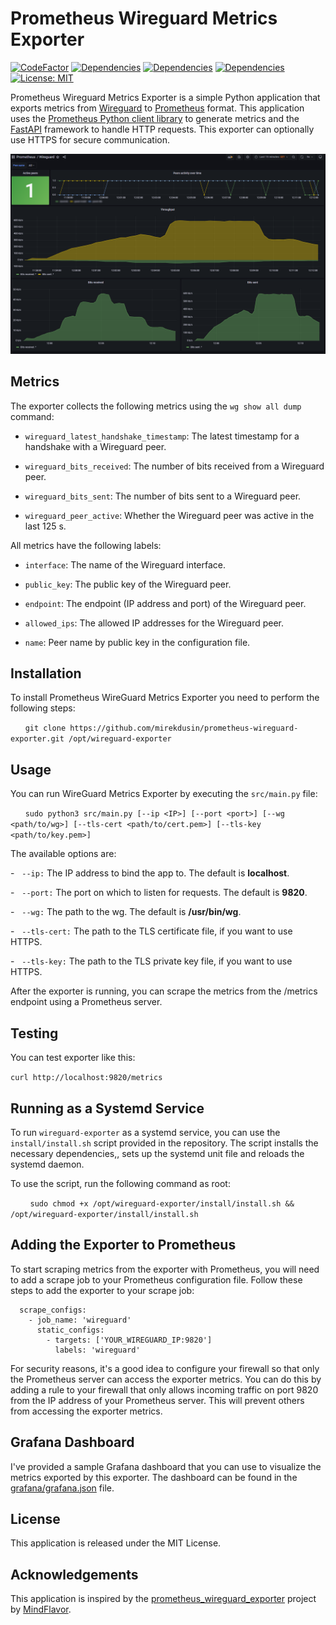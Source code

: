 # Prometheus Wireguard Metrics Exporter
[![CodeFactor](https://www.codefactor.io/repository/github/mirekdusin/prometheus-wireguard-exporter/badge)](https://www.codefactor.io/repository/github/mirekdusin/prometheus-wireguard-exporter) [![Dependencies](https://img.shields.io/badge/dependencies-fastapi-blue)](https://pypi.org/project/fastapi/) [![Dependencies](https://img.shields.io/badge/dependencies-uvicorn-blue)](https://pypi.org/project/uvicorn/) [![Dependencies](https://img.shields.io/badge/dependencies-prometheus--client-blue)](https://pypi.org/project/prometheus-client/) [![License: MIT](https://img.shields.io/badge/License-MIT-yellow.svg)](https://opensource.org/licenses/MIT)


Prometheus Wireguard Metrics Exporter is a simple Python application that exports metrics from [Wireguard](https://github.com/WireGuard) to [Prometheus](https://prometheus.io/) format. This application uses the [Prometheus Python client library](https://github.com/prometheus/client_python) to generate metrics and the [FastAPI](https://fastapi.tiangolo.com/) framework to handle HTTP requests. This exporter can optionally use HTTPS for secure communication.

![Screenshot of Grafana dashboard using metrics from exporter](grafana/grafana_screenshot.png)

Metrics
-------

The exporter collects the following metrics using the `wg show all dump` command:

-   `wireguard_latest_handshake_timestamp`: The latest timestamp for a handshake with a Wireguard peer.

-   `wireguard_bits_received`: The number of bits received from a Wireguard peer.

-   `wireguard_bits_sent`: The number of bits sent to a Wireguard peer.

-   `wireguard_peer_active`: Whether the Wireguard peer was active in the last 125 s.

All metrics have the following labels:

-   `interface`: The name of the Wireguard interface.

-   `public_key`: The public key of the Wireguard peer.

-   `endpoint`: The endpoint (IP address and port) of the Wireguard peer.

-   `allowed_ips`: The allowed IP addresses for the Wireguard peer.

-   `name`: Peer name by public key in the configuration file.


## Installation

To install Prometheus WireGuard Metrics Exporter you need to perform the following steps:

      `git clone https://github.com/mirekdusin/prometheus-wireguard-exporter.git /opt/wireguard-exporter`

## Usage

You can run WireGuard Metrics Exporter by executing the `src/main.py` file:

      `sudo python3 src/main.py [--ip <IP>] [--port <port>] [--wg <path/to/wg>] [--tls-cert <path/to/cert.pem>] [--tls-key <path/to/key.pem>]`

The available options are:

-   `--ip:` The IP address to bind the app to. The default is <b>localhost</b>.

-   `--port:` The port on which to listen for requests. The default is <b>9820</b>.

-   `--wg:` The path to the wg. The default is <b>/usr/bin/wg</b>.

-   `--tls-cert:` The path to the TLS certificate file, if you want to use HTTPS.

-   `--tls-key:` The path to the TLS private key file, if you want to use HTTPS.

After the exporter is running, you can scrape the metrics from the /metrics endpoint using a Prometheus server.

## Testing

You can test exporter like this: 

`curl http://localhost:9820/metrics`

## Running as a Systemd Service


To run `wireguard-exporter` as a systemd service, you can use the `install/install.sh` script provided in the repository. The script installs the necessary dependencies,, sets up the systemd unit file and reloads the systemd daemon.

To use the script, run the following command as root:

        `sudo chmod +x /opt/wireguard-exporter/install/install.sh && /opt/wireguard-exporter/install/install.sh`

## Adding the Exporter to Prometheus
To start scraping metrics from the exporter with Prometheus, you will need to add a scrape job to your Prometheus configuration file. Follow these steps to add the exporter to your scrape job:

      scrape_configs:
        - job_name: 'wireguard'
          static_configs:
            - targets: ['YOUR_WIREGUARD_IP:9820']
              labels: 'wireguard'
              
For security reasons, it's a good idea to configure your firewall so that only the Prometheus server can access the exporter metrics. You can do this by adding a rule to your firewall that only allows incoming traffic on port 9820 from the IP address of your Prometheus server. This will prevent others from accessing the exporter metrics.
              

## Grafana Dashboard
I've provided a sample Grafana dashboard that you can use to visualize the metrics exported by this exporter. The dashboard can be found in the [grafana/grafana.json](https://github.com/mirekdusin/Prometheus-Wireguard-Exporter/blob/master/grafana/grafana.json) file.

## License

This application is released under the MIT License.

## Acknowledgements


This application is inspired by the [prometheus_wireguard_exporter](https://github.com/MindFlavor/prometheus_wireguard_exporter) project by [MindFlavor](https://github.com/MindFlavor).
